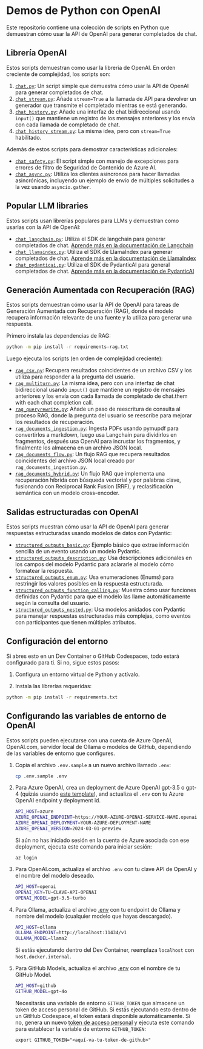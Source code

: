 # Demos de Python con OpenAI

Este repositorio contiene una colección de scripts en Python que demuestran cómo usar la API de OpenAI para generar completados de chat.

## Librería OpenAI

Estos scripts demuestran como usar la libreria de OpenAI. En orden creciente de complejidad, los scripts son:

1. [`chat.py`](./chat.py): Un script simple que demuestra cómo usar la API de OpenAI para generar completados de chat.
2. [`chat_stream.py`](./chat_stream.py): Añade `stream=True` a la llamada de API para devolver un generador que transmite el completado mientras se está generando.
3. [`chat_history.py`](./chat_history.py): Añade una interfaz de chat bidireccional usando `input()` que mantiene un registro de los mensajes anteriores y los envía con cada llamada de completado de chat.
4. [`chat_history_stream.py`](./chat_history_stream.py): La misma idea, pero con `stream=True` habilitado.

Además de estos scripts para demostrar características adicionales:

* [`chat_safety.py`](./chat_safety.py): El script simple con manejo de excepciones para errores de filtro de Seguridad de Contenido de Azure AI.
* [`chat_async.py`](./chat_async.py): Utiliza los clientes asíncronos para hacer llamadas asincrónicas, incluyendo un ejemplo de envío de múltiples solicitudes a la vez usando `asyncio.gather`.

## Popular LLM libraries

Estos scripts usan librerías populares para LLMs y demuestran como usarlas con la API de OpenAI:

* [`chat_langchain.py`](./chat_langchain.py): Utiliza el SDK de langchain para generar completados de chat. [Aprende más en la documentación de Langchain](https://python.langchain.com/docs/get_started/quickstart)
* [`chat_llamaindex.py`](./chat_llamaindex.py): Utiliza el SDK de LlamaIndex para generar completados de chat. [Aprende más en la documentación de LlamaIndex](https://docs.llamaindex.ai/en/stable/)
* [`chat_pydanticai.py`](./chat_pydanticai.py): Utiliza el SDK de PydanticAI para general completados de chat. [Aprende más en la documentación de PydanticAI](https://ai.pydantic.dev/)

## Generación Aumentada con Recuperación (RAG)

Estos scripts demuestran cómo usar la API de OpenAI para tareas de Generación Aumentada con Recuperación (RAG), donde el modelo recupera información relevante de una fuente y la utiliza para generar una respuesta.

Primero instala las dependencias de RAG:

```bash
python -m pip install -r requirements-rag.txt
```

Luego ejecuta los scripts (en orden de complejidad creciente):

* [`rag_csv.py`](./rag.py):  Recupera resultados coincidentes de un archivo CSV y los utiliza para responder a la pregunta del usuario.
* [`rag_multiturn.py`](./rag_multiturn.py):  La misma idea, pero con una interfaz de chat bidireccional usando `input()` que mantiene un registro de mensajes anteriores y los envía con cada llamada de completado de chat.them with each chat completion call.
* [`rag_queryrewrite.py`](./rag_queryrewrite.py): Añade un paso de reescritura de consulta al proceso RAG, donde la pregunta del usuario se reescribe para mejorar los resultados de recuperación.
* [`rag_documents_ingestion.py`](./rag_ingestion.py): Ingesta PDFs usando pymupdf para convertirlos a markdown, luego usa Langchain para dividirlos en fragmentos, después usa OpenAI para incrustar los fragmentos, y finalmente los almacena en un archivo JSON local.
* [`rag_documents_flow.py`](./rag_pdfs.py): Un flujo RAG que recupera resultados coincidentes del archivo JSON local creado por `rag_documents_ingestion.py`.
* [`rag_documents_hybrid.py`](./rag_documents_hybrid.py): Un flujo RAG que implementa una recuperación híbrida con búsqueda vectorial y por palabras clave, fusionando con Reciprocal Rank Fusion (RRF), y reclasificación semántica con un modelo cross-encoder.

## Salidas estructuradas con OpenAI

Estos scripts muestran cómo usar la API de OpenAI para generar respuestas estructuradas usando modelos de datos con Pydantic:

* [`structured_outputs_basic.py`](./structured_outputs_basic.py): Ejemplo básico que extrae información sencilla de un evento usando un modelo Pydantic.
* [`structured_outputs_description.py`](./structured_outputs_description.py): Usa descripciones adicionales en los campos del modelo Pydantic para aclararle al modelo cómo formatear la respuesta.
* [`structured_outputs_enum.py`](./structured_outputs_enum.py): Usa enumeraciones (Enums) para restringir los valores posibles en la respuesta estructurada.
* [`structured_outputs_function_calling.py`](./structured_outputs_function_calling.py): Muestra cómo usar funciones definidas con Pydantic para que el modelo las llame automáticamente según la consulta del usuario.
* [`structured_outputs_nested.py`](./structured_outputs_nested.py): Usa modelos anidados con Pydantic para manejar respuestas estructuradas más complejas, como eventos con participantes que tienen múltiples atributos.



## Configuración del entorno

Si abres esto en un Dev Container o GitHub Codespaces, todo estará configurado para ti.
Si no, sigue estos pasos:

1. Configura un entorno virtual de Python y actívalo.

2. Instala las librerías requeridas:

```bash
python -m pip install -r requirements.txt
```

## Configurando las variables de entorno de OpenAI

Estos scripts pueden ejecutarse con una cuenta de Azure OpenAI, OpenAI.com, servidor local de Ollama o modelos de GitHub, dependiendo de las variables de entorno que configures.

1. Copia el archivo `.env.sample` a un nuevo archivo llamado `.env`:

    ```bash
    cp .env.sample .env
    ```

2. Para Azure OpenAI, crea un deployment de Azure OpenAI gpt-3.5 o gpt-4  (quizás usando [este template](https://github.com/Azure-Samples/azure-openai-keyless)), and actualiza el `.env` con tu Azure OpenAI endpoint y deployment id.

    ```bash
    API_HOST=azure
    AZURE_OPENAI_ENDPOINT=https://YOUR-AZURE-OPENAI-SERVICE-NAME.openai.azure.com
    AZURE_OPENAI_DEPLOYMENT=YOUR-AZURE-DEPLOYMENT-NAME
    AZURE_OPENAI_VERSION=2024-03-01-preview
    ```

    Si aún no has iniciado sesión en la cuenta de Azure asociada con ese deployment, ejecuta este comando para iniciar sesión:

    ```shell
    az login
    ```
3. Para OpenAI.com, actualiza el archivo `.env` con tu clave API de OpenAI y el nombre del modelo deseado.

    ```bash
    API_HOST=openai
    OPENAI_KEY=TU-CLAVE-API-OPENAI
    OPENAI_MODEL=gpt-3.5-turbo
    ```

4. Para Ollama, actualiza el archivo [.env](http://_vscodecontentref_/0) con tu endpoint de Ollama y nombre del modelo (cualquier modelo que hayas descargado).

    ```bash
    API_HOST=ollama
    OLLAMA_ENDPOINT=http://localhost:11434/v1
    OLLAMA_MODEL=llama2
    ```

    Si estás ejecutando dentro del Dev Container, reemplaza `localhost` con `host.docker.internal`.

5. Para GitHub Models, actualiza el archivo [.env](http://_vscodecontentref_/1) con el nombre de tu GitHub Model.

    ```bash
    API_HOST=github
    GITHUB_MODEL=gpt-4o
    ```

    Necesitarás una variable de entorno `GITHUB_TOKEN` que almacene un token de acceso personal de GitHub.
    Si estás ejecutando esto dentro de un GitHub Codespace, el token estará disponible automáticamente.
    Si no, genera un nuevo [token de acceso personal](https://github.com/settings/tokens) y ejecuta este comando para establecer la variable de entorno `GITHUB_TOKEN`:

    ```shell
    export GITHUB_TOKEN="<aquí-va-tu-token-de-github>"
